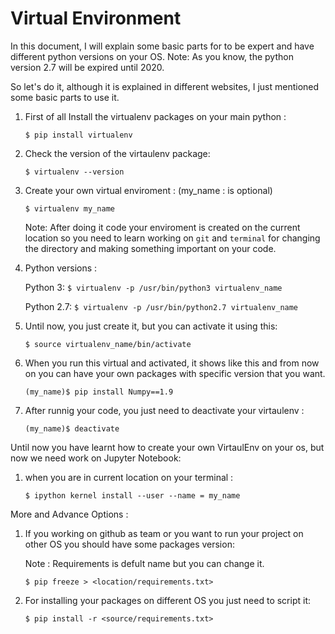 # Virtual Environment 


In this document, I will explain some basic parts for to be expert and have different python versions on your OS. 
Note: As you know, the python version 2.7 will be expired until 2020. 

So let's do it, although it is explained in different websites, I just mentioned some basic parts to use it. 

1. First of all Install the virtualenv packages on your main python : 

    `$ pip install virtualenv`
  
2. Check the version of the virtaulenv package: 
  
    `$ virtualenv --version`
   
3. Create your own virtual enviroment : (my_name : is optional)
  
    `$ virtualenv my_name`
  
    Note: After doing it code your enviroment is created on the current location so you need to learn working on `git` and `terminal` for changing the directory and making something important on your code. 
  
4. Python versions : 
    
    Python 3:
    `$ virtualenv -p /usr/bin/python3 virtualenv_name`
    
    Python 2.7: 
    `$ virtualenv -p /usr/bin/python2.7 virtualenv_name`
    
5. Until now, you just create it, but you can activate it using this:

    `$ source virtualenv_name/bin/activate`
  
6. When you run this virtual and activated, it shows like this and from now on you can have your own packages with specific version that you want. 
  
    `(my_name)$ pip install Numpy==1.9`
  
7. After runnig your code, you just need to deactivate your virtaulenv :
 
    `(my_name)$ deactivate`


Until now you have learnt how to create your own VirtaulEnv on your os, but now we need work on Jupyter Notebook: 

1. when you are in current location on your terminal :

    `$ ipython kernel install --user --name = my_name`
  
More and Advance Options : 

1. If you working on github as team or you want to run your project on other OS you should have some packages version: 

    Note : Requirements is defult name but you can change it. 
    
    `$ pip freeze > <location/requirements.txt>`
  
2. For installing your packages on different OS you just need to script it: 
  
    `$ pip install -r <source/requirements.txt>`

